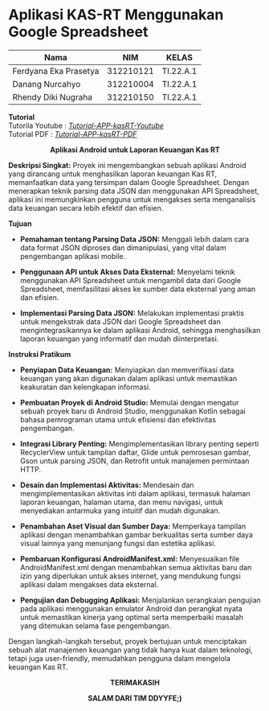 # Aplikasi KAS-RT Menggunakan Google Spreadsheet

| Nama  | NIM | KELAS |
| ------------- | ------------- | ------------- |
| Ferdyana Eka Prasetya | 312210121 | TI.22.A.1 |
| Danang Nurcahyo |  312210004 | TI.22.A.1 |
| Rhendy Diki Nugraha | 312210150 | TI.22.A.1 |

**Tutorial**<br>
Tutorila Youtube : [*Tutorial-APP-kasRT-Youtube*](https://youtube.com/playlist?list=PLiYEX83BzXp9HkvQgeTzwZ2Eo8UflZOFe&si=gu-1iKdB4hPGOI4d)<br>
Tutorial PDF : [*Tutorial-APP-kasRT-PDF*](https://drive.google.com/file/d/15FxaZ8k_uAQm8uKxShqEx-lFvNk4l85S/view)

 <p align="center">
  <b>Aplikasi Android untuk Laporan Keuangan Kas RT</b>
</p>

**Deskripsi Singkat:** Proyek ini mengembangkan sebuah aplikasi Android yang dirancang untuk menghasilkan laporan keuangan Kas RT, memanfaatkan data yang tersimpan dalam Google Spreadsheet. Dengan menerapkan teknik parsing data JSON dan menggunakan API Spreadsheet, aplikasi ini memungkinkan pengguna untuk mengakses serta menganalisis data keuangan secara lebih efektif dan efisien.

**Tujuan**

- **Pemahaman tentang Parsing Data JSON:** Menggali lebih dalam cara data format JSON diproses dan  dimanipulasi, yang vital dalam pengembangan aplikasi mobile.
  
- **Penggunaan API untuk Akses Data Eksternal:** Menyelami teknik menggunakan API Spreadsheet untuk mengambil data dari Google Spreadsheet, memfasilitasi akses ke sumber data eksternal yang aman dan efisien. 
  
- **Implementasi Parsing Data JSON:** Melakukan implementasi praktis untuk mengekstrak data JSON dari Google Spreadsheet dan mengintegrasikannya ke dalam aplikasi Android, sehingga menghasilkan laporan keuangan yang informatif dan mudah diinterpretasi.

**Instruksi Pratikum**

- **Penyiapan Data Keuangan:** Menyiapkan dan memverifikasi data keuangan yang akan digunakan dalam aplikasi untuk memastikan keakuratan dan kelengkapan informasi.
  
- **Pembuatan Proyek di Android Studio:** Memulai dengan mengatur sebuah proyek baru di Android Studio, menggunakan Kotlin sebagai bahasa pemrograman utama untuk efisiensi dan efektivitas pengembangan.
  
- **Integrasi Library Penting:** Mengimplementasikan library penting seperti RecyclerView untuk tampilan daftar, Glide untuk pemrosesan gambar, Gson untuk parsing JSON, dan Retrofit untuk manajemen permintaan HTTP.

- **Desain dan Implementasi Aktivitas:** Mendesain dan mengimplementasikan aktivitas inti dalam aplikasi, termasuk halaman laporan keuangan, halaman utama, dan menu navigasi, untuk menyediakan antarmuka yang intuitif dan mudah digunakan.

- **Penambahan Aset Visual dan Sumber Daya:** Memperkaya tampilan aplikasi dengan menambahkan gambar berkualitas serta sumber daya visual lainnya yang menunjang fungsi dan estetika aplikasi.

- **Pembaruan Konfigurasi AndroidManifest.xml:** Menyesuaikan file AndroidManifest.xml dengan menambahkan semua aktivitas baru dan izin yang diperlukan untuk akses internet, yang mendukung fungsi aplikasi dalam mengakses data eksternal.
  
- **Pengujian dan Debugging Aplikasi:** Menjalankan serangkaian pengujian pada aplikasi menggunakan emulator Android dan perangkat nyata untuk memastikan kinerja yang optimal serta memperbaiki masalah yang ditemukan selama fase pengembangan.
  
Dengan langkah-langkah tersebut, proyek bertujuan untuk menciptakan sebuah alat manajemen keuangan yang tidak hanya kuat dalam teknologi, tetapi juga user-friendly, memudahkan pengguna dalam mengelola keuangan Kas RT.

  <p align="center">
  <b>TERIMAKASIH</b>
</p>

 <p align="center">
  <b>SALAM DARI TIM DDYYFE;)</b>
</p>
